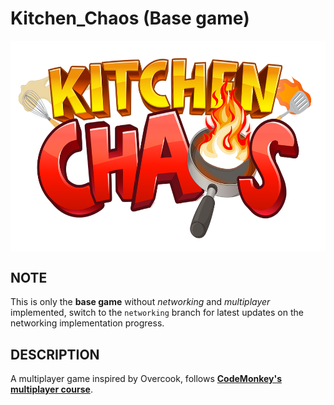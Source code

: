 # Kitchen_Chaos (Base game)

<img align="center" src="/Kitchen%20Chaos/Assets/_Assets/Textures/KitchenChaosLogo.png" alt="Logo" width="600" height="337.5">

## NOTE
This is only the __base game__ without _networking_ and _multiplayer_ implemented, switch to the `networking` branch for latest updates on the networking implementation progress.

## DESCRIPTION
A multiplayer game inspired by Overcook, follows [__CodeMonkey's multiplayer course__](https://unitycodemonkey.com/kitchenchaosmultiplayercourse.php).
